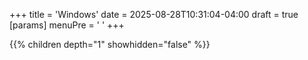 +++
title = 'Windows'
date = 2025-08-28T10:31:04-04:00
draft = true
[params]
  menuPre = '<i class="fab fa-windows"></i> '
+++

{{% children depth="1" showhidden="false" %}}
